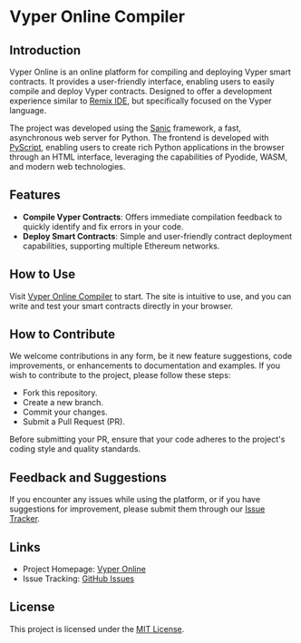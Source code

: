 # Vyper Online Compiler
## Introduction
Vyper Online is an online platform for compiling and deploying Vyper smart contracts. It provides a user-friendly interface, enabling users to easily compile and deploy Vyper contracts. Designed to offer a development experience similar to [Remix IDE](https://remix.ethereum.org/#lang=en&optimize=false&runs=200&evmVersion=null), but specifically focused on the Vyper language.

The project was developed using the [Sanic](https://sanic.dev/en/) framework, a fast, asynchronous web server for Python. 
The frontend is developed with [PyScript](https://pyscript.net/), enabling users to create rich Python applications in the browser through an HTML interface, leveraging the capabilities of Pyodide, WASM, and modern web technologies.


## Features
- **Compile Vyper Contracts**: Offers immediate compilation feedback to quickly identify and fix errors in your code.
- **Deploy Smart Contracts**: Simple and user-friendly contract deployment capabilities, supporting multiple Ethereum networks.


## How to Use
Visit [Vyper Online Compiler](https://compile.vyperonline.com) to start. The site is intuitive to use, and you can write and test your smart contracts directly in your browser.


## How to Contribute
We welcome contributions in any form, be it new feature suggestions, code improvements, or enhancements to documentation and examples. If you wish to contribute to the project, please follow these steps:

- Fork this repository.
- Create a new branch.
- Commit your changes.
- Submit a Pull Request (PR).

Before submitting your PR, ensure that your code adheres to the project's coding style and quality standards.


## Feedback and Suggestions
If you encounter any issues while using the platform, or if you have suggestions for improvement, please submit them through our [Issue Tracker](https://github.com/0x0077/vyper-online-compiler/issues).


## Links
- Project Homepage: [Vyper Online](https://compile.vyperonline.com)
- Issue Tracking: [GitHub Issues](https://github.com/0x0077/vyper-online-compiler/issues)


## License
This project is licensed under the [MIT License](./LICENSE).